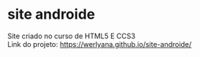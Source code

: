 # site androide
 Site criado no curso de HTML5 E CCS3 <br>
 Link do projeto: https://werlyana.github.io/site-androide/
